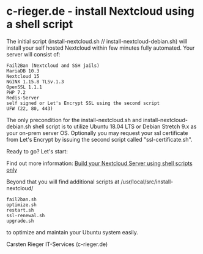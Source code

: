 # c-rieger.de - install Nextcloud using a shell script
The initial script (install-nextcloud.sh // install-nextcloud-debian.sh) will install your self hosted Nextcloud within few minutes fully automated. Your server will consist of:

    Fail2Ban (Nextcloud and SSH jails)
    MariaDB 10.3
    Nextcloud 15
    NGINX 1.15.8 TLSv.1.3
    OpenSSL 1.1.1
    PHP 7.2
    Redis-Server
    self signed or Let's Encrypt SSL using the second script
    UFW (22, 80, 443)

The only precondition for the install-nextcloud.sh and install-nextcloud-debian.sh shell script is to utilize Ubuntu 18.04 LTS or Debian Stretch 9.x as your on-prem server OS. Optionally you may request your ssl certificate from Let's Encrypt by issuing the second script called "ssl-certificate.sh".

Ready to go? Let's start:

Find out more information: <a href="https://www.c-rieger.de/nextcloud-using-one-shell-script/" target='_blank'>Build your Nextcloud Server using shell scripts only</a>

Beyond that you will find additional scripts at /usr/local/src/install-nextcloud/

    fail2ban.sh
    optimize.sh
    restart.sh
    ssl-renewal.sh
    upgrade.sh

to optimize and maintain your Ubuntu system easily.

Carsten Rieger IT-Services (c-rieger.de)
